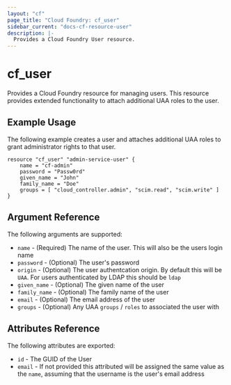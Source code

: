 ```yaml
---
layout: "cf"
page_title: "Cloud Foundry: cf_user"
sidebar_current: "docs-cf-resource-user"
description: |-
  Provides a Cloud Foundry User resource.
---
```


# cf\_user

Provides a Cloud Foundry resource for managing users. This resource provides extended 
functionality to attach additional UAA roles to the user.

## Example Usage

The following example creates a user and attaches additional UAA roles to grant administrator rights to that user.

```
resource "cf_user" "admin-service-user" {
    name = "cf-admin"
    password = "Passw0rd"
    given_name = "John"
    family_name = "Doe"
    groups = [ "cloud_controller.admin", "scim.read", "scim.write" ]
}
```

## Argument Reference

The following arguments are supported:

* `name` - (Required) The name of the user. This will also be the users login name
* `password` - (Optional) The user's password
* `origin` - (Optional) The user authentcation origin. By default this will be `UAA`. For users authenticated by LDAP this should be `ldap`
* `given_name` - (Optional) The given name of the user
* `family_name` - (Optional) The family name of the user
* `email` - (Optional) The email address of the user
* `groups` - (Optional) Any UAA `groups` / `roles` to associated the user with

## Attributes Reference

The following attributes are exported:

* `id` - The GUID of the User
* `email` - If not provided this attributed will be assigned the same value as the `name`, assuming that the username is the user's email address

